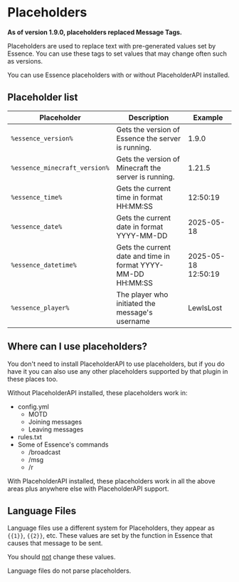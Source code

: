 # Placeholders

<warning>
    <strong>As of version 1.9.0, placeholders replaced Message Tags.</strong>
</warning>

Placeholders are used to replace text with pre-generated values set by Essence.
You can use these tags to set values that may change often such as versions.

You can use Essence placeholders with or without PlaceholderAPI installed.

## Placeholder list
| Placeholder                   | Description                                                  | Example             |
|-------------------------------|--------------------------------------------------------------|---------------------|
| `%essence_version%`           | Gets the version of Essence the server is running.           | 1.9.0               |
| `%essence_minecraft_version%` | Gets the version of Minecraft the server is running.         | 1.21.5              |
| `%essence_time%`              | Gets the current time in format HH:MM:SS                     | 12:50:19            |
| `%essence_date%`              | Gets the current date in format YYYY-MM-DD                   | 2025-05-18          |
| `%essence_datetime%`          | Gets the current date and time in format YYYY-MM-DD HH:MM:SS | 2025-05-18 12:50:19 |
| `%essence_player%`            | The player who initiated the message's username              | LewIsLost           |

## Where can I use placeholders?
You don't need to install PlaceholderAPI to use placeholders, but if you do have it you can also use any other placeholders supported by that plugin in these places too.

Without PlaceholderAPI installed, these placeholders work in:
- config.yml
  - MOTD
  - Joining messages
  - Leaving messages
- rules.txt
- Some of Essence's commands
  - /broadcast
  - /msg
  - /r

With PlaceholderAPI installed, these placeholders work in all the above areas plus anywhere else with PlaceholderAPI support.

## Language Files
Language files use a different system for Placeholders, they appear as `{{1}}`, `{{2}}`, etc.
These values are set by the function in Essence that causes that message to be sent.

You should <u>not</u> change these values.

Language files do not parse placeholders.